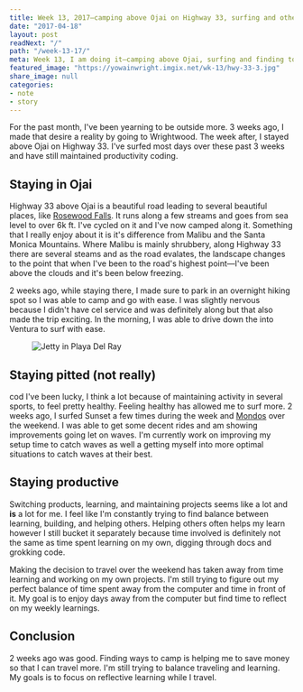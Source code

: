 ```yaml
---
title: Week 13, 2017—camping above Ojai on Highway 33, surfing and other things
date: "2017-04-18"
layout: post
readNext: "/"
path: "/week-13-17/"
meta: Week 13, I am doing it—camping above Ojai, surfing and finding to code.
featured_image: "https://yowainwright.imgix.net/wk-13/hwy-33-3.jpg"
share_image: null
categories:
- note
- story
---
```


For the past month, I've been yearning to be outside more. 3 weeks ago, I made that desire a reality by going to Wrightwood. The week after, I stayed above Ojai on Highway 33. I've surfed most days over these past 3 weeks and have still maintained productivity coding.

## Staying in Ojai

Highway 33 above Ojai is a beautiful road leading to several beautiful places, like [Rosewood Falls](https://www.hikespeak.com/trails/rose-valley-falls-padres/). It runs along a few streams and goes from sea level to over 6k ft. I've cycled on it and I've now camped along it. Something that I really enjoy about it is it's difference from Malibu and the Santa Monica Mountains. Where Malibu is mainly shrubbery, along Highway 33 there are several steams and as the road evalates, the landscape changes to the point that when I've been to the road's highest point—I've been above the clouds and it's been below freezing.

2 weeks ago, while staying there, I made sure to park in an overnight hiking spot so I was able to camp and go with ease. I was slightly nervous because I didn't have cel service and was definitely along but that also made the trip exciting. In the morning, I was able to drive down the into Ventura to surf with ease. 

<figure>
  <img src="https://yowainwright.imgix.net/wk-13/hwy-33.jpg?w=800&h=800&crop=focalpoint&auto=format" alt="Jetty in Playa Del Ray" />
</figure>

## Staying pitted (not really)
cod
I've been lucky, I think a lot because of maintaining activity in several sports, to feel pretty healthy. Feeling healthy has allowed me to surf more. 2 weeks ago, I surfed Sunset a few times during the week and [Mondos](https://www.wannasurf.com/spot/North_America/USA/California/Ventura/Mondos/) over the weekend. I was able to get some decent rides and am showing improvements going let on waves. I'm currently work on improving my setup time to catch waves as well a getting myself into more optimal situations to catch waves at their best. 

## Staying productive

Switching products, learning, and maintaining projects seems like a lot and **is** a lot for me. I feel like I'm constantly trying to find balance between learning, building, and helping others. Helping others often helps my learn however I still bucket it separately because time involved is definitely not the same as time spent learning on my own, digging through docs and grokking code. 

Making the decision to travel over the weekend has taken away from time learning and working on my own projects. I'm still trying to figure out my perfect balance of time spent away from the computer and time in front of it. My goal is to enjoy days away from the computer but find time to reflect on my weekly learnings. 

## Conclusion

2 weeks ago was good. Finding ways to camp is helping me to save money so that I can travel more. I'm still trying to balance traveling and learning. My goals is to focus on reflective learning while I travel. 
